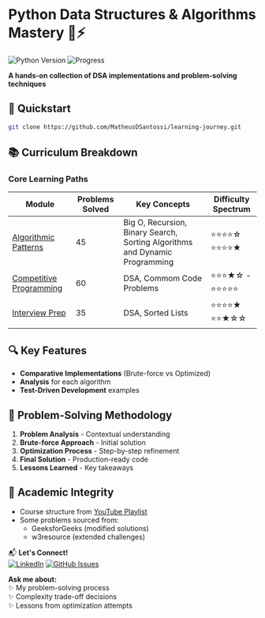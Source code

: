 # Python Data Structures & Algorithms Mastery 🐍⚡

![Python Version](https://img.shields.io/badge/Python-3.8%2B-blue)
![Progress](https://img.shields.io/badge/Progress-120%2B%20Problems%20Solved-brightgreen)

**A hands-on collection of DSA implementations and problem-solving techniques**  


## 🚀 Quickstart
```bash
git clone https://github.com/MatheusDSantossi/learning-journey.git
```

## 📚 Curriculum Breakdown

### Core Learning Paths
| Module | Problems Solved | Key Concepts | Difficulty Spectrum |
|--------|-----------------|--------------|---------------------|
| [Algorithmic Patterns](./DSA_course_python_lecture/) | 45 | Big O, Recursion, Binary Search, Sorting Algorithms and Dynamic Programming | ⭐⭐⭐⭐☆  ⭐⭐⭐⭐★ |
| [Competitive Programming](./geeksg_problems_solved/) | 60 | DSA, Commom Code Problems | ⭐⭐⭐★☆ - ⭐⭐⭐⭐⭐ |
| [Interview Prep](./w3r_problems_solved/) | 35 | DSA, Sorted Lists | ⭐⭐⭐⭐★ ⭐⭐★☆☆  |


## 🔍 Key Features
- **Comparative Implementations** (Brute-force vs Optimized)
- **Analysis** for each algorithm
- **Test-Driven Development** examples

## 🧠 Problem-Solving Methodology
1. **Problem Analysis** - Contextual understanding
2. **Brute-force Approach** - Initial solution
3. **Optimization Process** - Step-by-step refinement
4. **Final Solution** - Production-ready code
5. **Lessons Learned** - Key takeaways

## 🚨 Academic Integrity
- Course structure from [YouTube Playlist](https://youtube.com/playlist?list=PLKYEe2WisBTGq9T0wPulXz1otUsVeOGey)
- Some problems sourced from:
  - GeeksforGeeks (modified solutions)
  - w3resource (extended challenges)

📬 **Let's Connect!**  
[![LinkedIn](https://img.shields.io/badge/LinkedIn-Matheus_Santossi-blue?style=flat&logo=linkedin)](https://linkedin.com/in/matheussantossi) 
[![GitHub Issues](https://img.shields.io/github/issues/MatheusDSantossi/learning-journey)](https://github.com/MatheusDSantossi/learning-journey/issues)

**Ask me about:**  
✨ My problem-solving process  
✨ Complexity trade-off decisions  
✨ Lessons from optimization attempts
